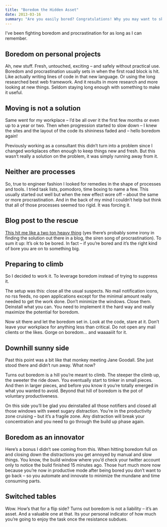 ```yaml
---
title: "Boredom the Hidden Asset"
date: 2013-03-16
summary: "Are you easily bored? Congratulations! Why you may want to skip on those sugary distractions and let it be your compass for truly inspiring things"
---
```


I’ve been fighting boredom and procrastination for as long as I can remember.

## Boredom on personal projects
Ah, new stuff. Fresh, untouched, exciting – and safely without practical use. Boredom and procrastination usually sets in when the first road block is hit. Like actually writing lines of code in that new language. Or using the long researched best web framework. And it results in more research and more looking at new things. Seldom staying long enough with something to make it useful.

## Moving is not a solution
Same went for my workplace – I’d be all over it the first few months or even up to a year or two. Then when progression started to slow down – I knew the sites and the layout of the code its shininess faded and – hello boredom again!

Previously working as a consultant this didn’t turn into a problem since I changed workplaces often enough to keep things new and fresh. But this wasn’t really a solution on the problem, it was simply running away from it.

## Neither are processes
So, true to engineer fashion I looked for remedies in the shape of processes and tools. I tried task lists, pomodoro, time boxing to name a few. This usually started out well but when the new effect wore off – about the same or more procrastination. And in the back of my mind I couldn’t help but think that all of those processes seemed too rigid. It was forcing it.

## Blog post to the rescue
[This hit me like a two ton heavy thing](http://99u.com/articles/7188/why-boredom-is-good-for-your-creativity) (yes there’s probably some irony in finding the solution out there in a blog, the siren song of procrastination). To sum it up: It’s ok to be bored. In fact – if you’re bored and it’s the right kind of bore you are on to something big.

## Preparing to climb
So I decided to work it. To leverage boredom instead of trying to suppress it.

The setup was this: close all the usual suspects. No mail notification icons, no rss feeds, no open applications except for the minimal amount really needed to get the work done. Don’t minimize the windows. Close them. Deinstall what you can. You need to implement it the hard way and really maximize the potential for boredom.

Now sit there and let the boredom set in. Look at the code, stare at it. Don’t leave your workplace for anything less than critical. Do not open any mail clients or the likes. Gorge on boredom… and waaaaiiit for it.

## Downhill sunny side
Past this point was a bit like that monkey meeting Jane Goodall. She just stood there and didn’t run away. What now?

Turns out boredom is a hill you’re meant to climb. The steeper the climb up, the sweeter the ride down. You eventually start to tinker in small pieces. And then in larger pieces, and before you know it you’re totally emerged in what you wanted to avoid. Beyond that hill of boredom is the pot of voluntary productiveness.

On this side you’ll be glad you deinstalled all those notifiers and closed all those windows with sweet sugary distraction. You’re in the productivity zone cruising – but it’s a fragile zone. Any distraction will break your concentration and you need to go through the build up phase again.

## Boredom as an innovator
Here’s a bonus I didn’t see coming from this. When hitting boredom full on and closing down the distractions you get annoyed by manual and slow things. You know, the build window where you’d check your twitter account only to notice the build finished 15 minutes ago. Those hurt much more now because you’re now in productive mode after being bored you don’t want to go back – so you automate and innovate to minimize the mundane and time consuming parts.

## Switched tables
Wow. How’s that for a flip side? Turns out boredom is not a liability – it’s an asset. And a valuable one at that. Its your personal indicator of how much you’re going to enjoy the task once the resistance subdues.
